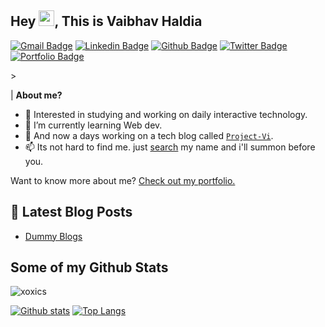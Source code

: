 ## Hey <a href="https://www.gautamkrishnar.com/"><img src="https://media.giphy.com/media/hvRJCLFzcasrR4ia7z/giphy.gif" width="25px"></a>, This is Vaibhav Haldia
[![Gmail Badge](https://img.shields.io/badge/-vaibhavgsh@gmail.com-c14438?style=flat&logo=Gmail&logoColor=white&link=mailto:vaibhavgsh@gmail.com)](mailto:vaibhavgsh@gmail.com) 
[![Linkedin Badge](https://img.shields.io/badge/-vhald-0072b1?style=flat&logo=Linkedin&logoColor=white&link=https://www.linkedin.com/in/vhald/)](https://www.linkedin.com/in/vhald/) [![Github Badge](https://img.shields.io/badge/-xoxics-grey?style=flat&logo=github&logoColor=white&link=https://github.com/xoxics/)](https://www.github.com/xoxics/) [![Twitter Badge](https://img.shields.io/badge/-v_hald-00acee?style=flat&logo=twitter&logoColor=white&link=https://twitter.com/v_hald/)](https://www.twitter.com/v_hald/) [![Portfolio Badge](https://img.shields.io/badge/portfolio-web-blue?style=flat&link=https://portfolio-vaibhavh.netlify.app//)](https://portfolio-vaibhavh.netlify.app//)<p align='left'>> 
 
 | **About me?**
 
- 👀 Interested in studying and working on daily interactive technology.
- 🌱 I’m currently learning Web dev.
- 💞️ And now a days working on a tech blog called [```Project-Vi```](https://vhald.hashnode.dev/).
- 📫 Its not hard to find me. just [search](https://linkedin.com/vhald) my name and i'll summon before you.</p>

Want to know more about me? [Check out my portfolio.](https://portfolio-vaibhavh.netlify.app/)



## 📕 Latest Blog Posts

- [Dummy Blogs](https://portfolio-vaibhavh.netlify.app/blog-page1.html)

## Some of my Github Stats
<p align=left> <img src=https://komarev.com/ghpvc/?username=xoxics alt=xoxics /> </p>

[![Github stats](https://github-readme-stats.vercel.app/api?username=xoxics&show_icons=true&include_all_commits=true)](https://github.com/xoxics/github-readme-stats)
[![Top Langs](https://github-readme-stats.vercel.app/api/top-langs/?username=xoxics&layout=compact)](https://github.com/xoxics/github-readme-stats)
